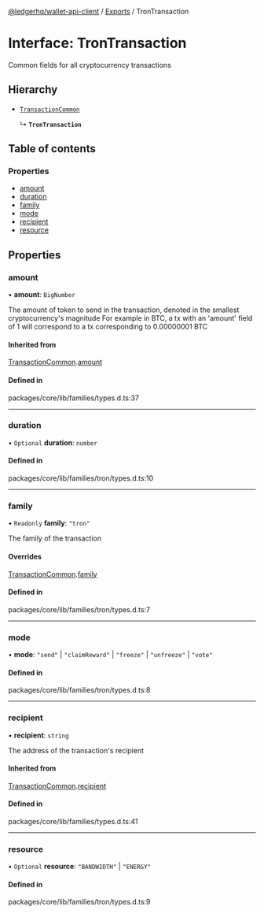 [@ledgerhq/wallet-api-client](../README.md) / [Exports](../modules.md) / TronTransaction

# Interface: TronTransaction

Common fields for all cryptocurrency transactions

## Hierarchy

- [`TransactionCommon`](TransactionCommon.md)

  ↳ **`TronTransaction`**

## Table of contents

### Properties

- [amount](TronTransaction.md#amount)
- [duration](TronTransaction.md#duration)
- [family](TronTransaction.md#family)
- [mode](TronTransaction.md#mode)
- [recipient](TronTransaction.md#recipient)
- [resource](TronTransaction.md#resource)

## Properties

### amount

• **amount**: `BigNumber`

The amount of token to send in the transaction, denoted in the smallest cryptocurrency's magnitude
For example in BTC, a tx with an 'amount' field of 1 will correspond to a tx corresponding to 0.00000001 BTC

#### Inherited from

[TransactionCommon](TransactionCommon.md).[amount](TransactionCommon.md#amount)

#### Defined in

packages/core/lib/families/types.d.ts:37

___

### duration

• `Optional` **duration**: `number`

#### Defined in

packages/core/lib/families/tron/types.d.ts:10

___

### family

• `Readonly` **family**: ``"tron"``

The family of the transaction

#### Overrides

[TransactionCommon](TransactionCommon.md).[family](TransactionCommon.md#family)

#### Defined in

packages/core/lib/families/tron/types.d.ts:7

___

### mode

• **mode**: ``"send"`` \| ``"claimReward"`` \| ``"freeze"`` \| ``"unfreeze"`` \| ``"vote"``

#### Defined in

packages/core/lib/families/tron/types.d.ts:8

___

### recipient

• **recipient**: `string`

The address of the transaction's recipient

#### Inherited from

[TransactionCommon](TransactionCommon.md).[recipient](TransactionCommon.md#recipient)

#### Defined in

packages/core/lib/families/types.d.ts:41

___

### resource

• `Optional` **resource**: ``"BANDWIDTH"`` \| ``"ENERGY"``

#### Defined in

packages/core/lib/families/tron/types.d.ts:9
